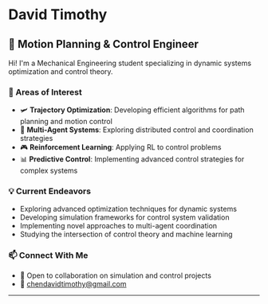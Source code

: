 # David Timothy

## 🚀 Motion Planning & Control Engineer 

Hi! I'm a Mechanical Engineering student specializing in dynamic systems optimization and control theory.

### 🎯 Areas of Interest
- 🛩️ **Trajectory Optimization**: Developing efficient algorithms for path planning and motion control
- 🤖 **Multi-Agent Systems**: Exploring distributed control and coordination strategies
- 🎮 **Reinforcement Learning**: Applying RL to control problems
- 📊 **Predictive Control**: Implementing advanced control strategies for complex systems

### 💡 Current Endeavors
- Exploring advanced optimization techniques for dynamic systems
- Developing simulation frameworks for control system validation
- Implementing novel approaches to multi-agent coordination
- Studying the intersection of control theory and machine learning

### 📫 Connect With Me
- 💼 Open to collaboration on simulation and control projects
- 📧 chendavidtimothy@gmail.com
---
